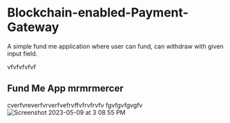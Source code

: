 
# Blockchain-enabled-Payment-Gateway

A simple fund me application where user can fund, can withdraw with given input field. 

vfvfvfvfvf
## Fund Me App  mrmrmercer
cverfvreverfvrverfvefrvffvfrvfrvfv fgvfgvfgvgfv
![Screenshot 2023-05-09 at 3 08 55 PM](https://user-images.githubusercontent.com/113882904/237057991-11637bec-8406-403e-960b-f3113a05ac98.jpeg)



